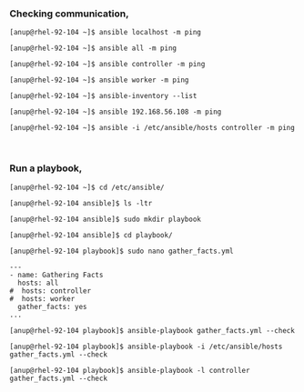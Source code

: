 
### Checking communication,

`[anup@rhel-92-104 ~]$ ansible localhost -m ping`

`[anup@rhel-92-104 ~]$ ansible all -m ping`

`[anup@rhel-92-104 ~]$ ansible controller -m ping`

`[anup@rhel-92-104 ~]$ ansible worker -m ping`

`[anup@rhel-92-104 ~]$ ansible-inventory --list`

`[anup@rhel-92-104 ~]$ ansible 192.168.56.108 -m ping`

`[anup@rhel-92-104 ~]$ ansible -i /etc/ansible/hosts controller -m ping`

<br>

### Run a playbook,

`[anup@rhel-92-104 ~]$ cd /etc/ansible/`

`[anup@rhel-92-104 ansible]$ ls -ltr`

`[anup@rhel-92-104 ansible]$ sudo mkdir playbook`

`[anup@rhel-92-104 ansible]$ cd playbook/`

`[anup@rhel-92-104 playbook]$ sudo nano gather_facts.yml`

    ---
    - name: Gathering Facts
      hosts: all
    #  hosts: controller
    #  hosts: worker
      gather_facts: yes
    ...

`[anup@rhel-92-104 playbook]$ ansible-playbook gather_facts.yml --check`

`[anup@rhel-92-104 playbook]$ ansible-playbook -i /etc/ansible/hosts gather_facts.yml --check`

`[anup@rhel-92-104 playbook]$ ansible-playbook -l controller gather_facts.yml --check`

<br>